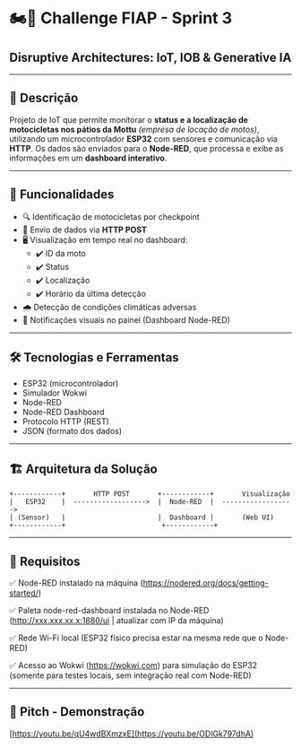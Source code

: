 # 🏍️🚦 Challenge FIAP - Sprint 3
## Disruptive Architectures: IoT, IOB & Generative IA

---

## 📖 Descrição

Projeto de IoT que permite monitorar o **status e a localização de motocicletas nos pátios da Mottu** _(empresa de locação de motos)_, utilizando um microcontrolador **ESP32** com sensores e comunicação via **HTTP**. Os dados são enviados para o **Node-RED**, que processa e exibe as informações em um **dashboard interativo**.

---

## 🎯 Funcionalidades

- 🔍 Identificação de motocicletas por checkpoint
- 📡 Envio de dados via **HTTP POST**
- 🖥️ Visualização em tempo real no dashboard:
  - ✔️ ID da moto
  - ✔️ Status
  - ✔️ Localização
  - ✔️ Horário da última detecção
- 🌧️ Detecção de condições climáticas adversas
- 🔔 Notificações visuais no painel (Dashboard Node-RED)

---

## 🛠️ Tecnologias e Ferramentas

- ESP32 (microcontrolador)
- Simulador Wokwi
- Node-RED
- Node-RED Dashboard
- Protocolo HTTP (REST)
- JSON (formato dos dados)

---

## 🏗️ Arquitetura da Solução

```plaintext
+------------+       HTTP POST       +------------+       Visualização
|   ESP32    |  ------------------>  |  Node-RED  |  ------------------>
| (Sensor)   |                       |  Dashboard |       (Web UI)
+------------+                        +------------+
```
---

## 🔌 Requisitos

✅ Node-RED instalado na máquina (https://nodered.org/docs/getting-started/)

✅ Paleta node-red-dashboard instalada no Node-RED (http://xxx.xxx.xx.x:1880/ui | atualizar com IP da máquina)

✅ Rede Wi-Fi local (ESP32 físico precisa estar na mesma rede que o Node-RED)

✅ Acesso ao Wokwi (https://wokwi.com) para simulação do ESP32 (somente para testes locais, sem integração real com Node-RED)

---

## 🎥 Pitch - Demonstração

[https://youtu.be/qU4wdBXmzxE](https://youtu.be/ODlGk797dhA)
